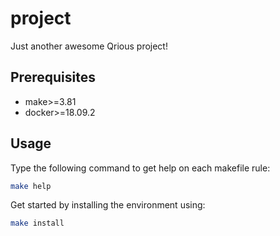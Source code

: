 # project

Just another awesome Qrious project!

## Prerequisites

- make>=3.81
- docker>=18.09.2

## Usage

Type the following command to get help on each makefile rule:

```bash
make help
```

Get started by installing the environment using:

```bash
make install
```
